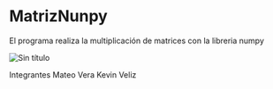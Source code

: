 # MatrizNunpy
El programa realiza la multiplicación de matrices con la libreria numpy


![Sin título](https://user-images.githubusercontent.com/65980001/122113646-febef900-cde7-11eb-8134-7a3eb1615f80.png)

Integrantes
Mateo Vera
Kevin Veliz
